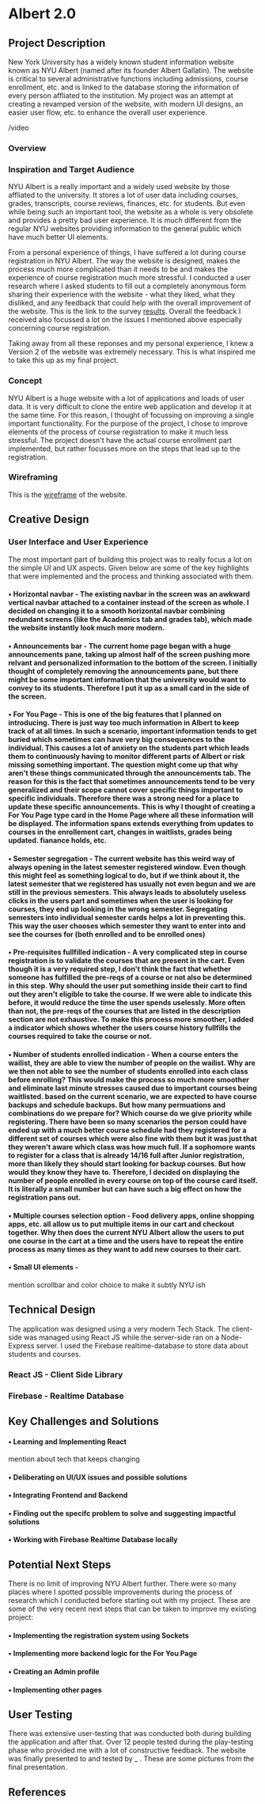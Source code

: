 # Albert 2.0

## Project Description

New York University has a widely known student information website known as NYU Albert (named after its founder Albert Gallatin). The website is critical to several administrative functions including admissions, course enrollment, etc. and is linked to the database storing the information of every person affliated to the institution. My project was an attempt at creating a revamped version of the website, with modern UI designs, an easier user flow, etc. to enhance the overall user experience.

/video

### Overview

### Inspiration and Target Audience

NYU Albert is a really important and a widely used website by those affliated to the university. It stores a lot of user data including courses, grades, transcripts, course reviews, finances, etc. for students. But even while being such an important tool, the website as a whole is very obsolete and provides a pretty bad user experience. It is much different from the regular NYU websites providing information to the general public which have much better UI elements.

From a personal experience of things, I have suffered a lot during course registration in NYU Albert. The way the website is designed, makes the process much more complicated than it needs to be and makes the experience of course registration much more stressful. I conducted a user research where I asked students to fill out a completely anonymous form sharing their experience with the website - what they liked, what they disliked, and any feedback that could help with the overall improvement of the website. This is the link to the survey [results](https://docs.google.com/spreadsheets/d/1G2sTYKrhQmre93UE4gNCocgiv6ZYQ7TteUVa0LzOiW8/edit?usp=sharing). Overall the feedback I received also focussed a lot on the issues I mentioned above especially concerning course registration.

Taking away from all these reponses and my personal experience, I knew a Version 2 of the website was extremely necessary. This is what inspired me to take this up as my final project. 

### Concept

NYU Albert is a huge website with a lot of applications and loads of user data. It is very difficult to clone the entire web application and develop it at the same time. For this reason, I thought of focussing on improving a single important functionality. For the purpose of the project, I chose to improve elements of the process of course registration to make it much less stressful. The project doesn't have the actual course enrollment part implemented, but rather focusses more on the steps that lead up to the registration.

### Wireframing

This is the [wireframe](https://github.com/swostikpati/Albert-2.0/blob/main/Wireframe.png) of the website.

## Creative Design

### User Interface and User Experience

The most important part of building this project was to really focus a lot on the simple UI and UX aspects. Given below are some of the key highlights that were implemented and the process and thinking associated with them.

#### • Horizontal navbar - The existing navbar in the screen was an awkward vertical navbar attached to a container instead of the screen as whole. I decided on changing it to a smooth horizontal navbar combining redundant screens (like the Academics tab and grades tab), which made the website instantly look much more modern.

#### • Announcements bar - The current home page began with a huge announcements pane, taking up almost half of the screen pushing more relvant and personalized information to the bottom of the screen. I initially thought of completely removing the announcements pane, but there might be some important information that the university would want to convey to its students. Therefore I put it up as a small card in the side of the screen.

#### • For You Page - This is one of the big features that I planned on introducing. There is just way too much information in Albert to keep track of at all times. In such a scenario, important information tends to get buried which sometimes can have very big consequences to the individual. This causes a lot of anxiety on the students part which leads them to continuously having to monitor different parts of Albert or risk missing something important. The question might come up that why aren't these things communicated through the announcements tab. The reason for this is the fact that sometimes announcements tend to be very generalized and their scope cannot cover specific things important to specific individuals. Therefore there was a strong need for a place to update these specific announcements. This is why I thought of creating a For You Page type card in the Home Page where all these information will be displayed. The information spans extends everything from updates to courses in the enrollement cart, changes in waitlists, grades being updated. fianance holds, etc. 

#### • Semester segregation - The current website has this weird way of always opening in the latest semester registered window. Even though this might feel as something logical to do, but if we think about it, the latest semester that we registered has usually not even begun and we are still in the previous semesters. This always leads to absolutely useless clicks in the users part and sometimes when the user is looking for courses, they end up looking in the wrong semester. Segregating semesters into individual semester cards helps a lot in preventing this. This way the user chooses which semester they want to enter into and see the courses for (both enrolled and to be enrolled ones)

#### • Pre-requisites fullfilled indication - A very complicated step in course registration is to validate the courses that are present in the cart. Even though it is a very required step, I don't think the fact that whether someone has fulfilled the pre-reqs of a course or not also be determined in this step. Why should the user put something inside their cart to find out they aren't eligible to take the course. If we were able to indicate this before, it would reduce the time the user spends uselessly. More often than not, the pre-reqs of the courses that are listed in the description section are not exhaustive. To make this process more smoother, I added a indicator which shows whether the users course history fullfills the courses required to take the course or not. 

#### • Number of students enrolled indication - When a course enters the wailist, they are able to view the number of people on the wailist. Why are we then not able to see the number of students enrolled into each class before enrolling? This would make the process so much more smoother and eliminate last minute stresses caused due to important courses being waitlisted. based on the current scenario, we are expected to have course backups and schedule backups. But how many permuations and combinations do we prepare for? Which course do we give priority while registering. There have been so many scenarios the person could have ended up with a much better course schedule had they registered for a different set of courses which were also fine with them but it was just that they weren't aware which class was how much full. If a sophomore wants to register for a class that is already 14/16 full after Junior registration, more than likely they should start looking for backup courses. But how would they know they have to. Therefore, I decided on displaying the number of people enrolled in every course on top of the course card itself. It is literally a small number but can have such a big effect on how the registration pans out.

#### • Multiple courses selection option - Food delivery apps, online shopping apps, etc. all allow us to put multiple items in our cart and checkout together. Why then does the current NYU Albert allow the users to put one course in the cart at a time and the users have to repeat the entire process as many times as they want to add new courses to their cart. 

#### • Small UI elements - 
mention scrollbar and color choice to make it subtly NYU ish

## Technical Design

The application was designed using a very modern Tech Stack. The client-side was managed using React JS while the server-side ran on a Node-Express server. I used the Firebase realtime-database to store data about students and courses.

### React JS - Client Side Library

### Firebase - Realtime Database

## Key Challenges and Solutions

#### • Learning and Implementing React 
mention about tech that keeps changing

#### • Deliberating on UI/UX issues and possible solutions

#### • Integrating Frontend and Backend

#### • Finding out the specifc problem to solve and suggesting impactful solutions

#### • Working with Firebase Realtime Database locally

## Potential Next Steps

There is no limit of improving NYU Albert further. There were so many places where I spotted possible improvements during the process of research which I conducted before starting out with my project. These are some of the very recent next steps that can be taken to improve my existing project:

#### • Implementing the registration system using Sockets

#### • Implementing more backend logic for the For You Page

#### • Creating an Admin profile

#### • Implementing other pages

## User Testing

There was extensive user-testing that was conducted both during building the application and after that. Over 12 people tested during the play-testing phase who provided me with a lot of constructive feedback. The website was finally presented to and tested by _ . These are some pictures from the final presentation.

## References
